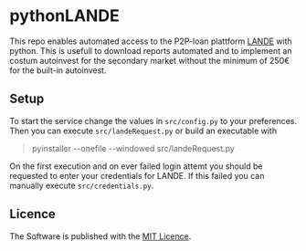 # pythonLANDE
This repo enables automated access to the P2P-loan plattform [LANDE](https://lande.finance) with python. This is usefull to download reports automated and to implement an costum autoinvest for the secondary market without the minimum of 250€ for the built-in autoinvest.

## Setup
To start the service change the values in ``src/config.py`` to your preferences.
Then you can execute ``src/landeRequest.py`` or build an executable with

> pyinstaller --onefile --windowed src/landeRequest.py

On the first execution and on ever failed login attemt you should be requested to enter your credentials for LANDE. If this failed you can manually execute ``src/credentials.py``.

## Licence
The Software is published with the [MIT Licence](LICENCE.txt).